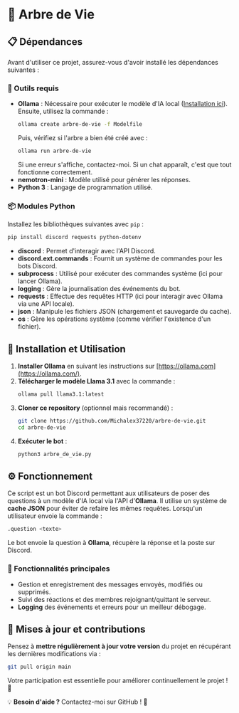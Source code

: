 # 🌳 Arbre de Vie

## 📋 Dépendances
Avant d'utiliser ce projet, assurez-vous d'avoir installé les dépendances suivantes :

### 🔧 Outils requis
- **Ollama** : Nécessaire pour exécuter le modèle d'IA local ([Installation ici](https://ollama.com/)). Ensuite, utilisez la commande :
    ```sh
    ollama create arbre-de-vie -f Modelfile
    ```
    Puis, vérifiez si l'arbre a bien été créé avec :
    ```sh
    ollama run arbre-de-vie
    ```
    Si une erreur s'affiche, contactez-moi. Si un chat apparaît, c'est que tout fonctionne correctement.
- **nemotron-mini** : Modèle utilisé pour générer les réponses.
- **Python 3** : Langage de programmation utilisé.

### 📦 Modules Python
Installez les bibliothèques suivantes avec `pip` :
```sh
pip install discord requests python-dotenv
```
- **discord** : Permet d'interagir avec l'API Discord.
- **discord.ext.commands** : Fournit un système de commandes pour les bots Discord.
- **subprocess** : Utilisé pour exécuter des commandes système (ici pour lancer Ollama).
- **logging** : Gère la journalisation des événements du bot.
- **requests** : Effectue des requêtes HTTP (ici pour interagir avec Ollama via une API locale).
- **json** : Manipule les fichiers JSON (chargement et sauvegarde du cache).
- **os** : Gère les opérations système (comme vérifier l'existence d'un fichier).

## 🚀 Installation et Utilisation

1. **Installer Ollama** en suivant les instructions sur [https://ollama.com](https://ollama.com/).
2. **Télécharger le modèle Llama 3.1** avec la commande :
   ```sh
   ollama pull llama3.1:latest
   ```
3. **Cloner ce repository** (optionnel mais recommandé) :
   ```sh
   git clone https://github.com/Michalex37220/arbre-de-vie.git
   cd arbre-de-vie
   ```
4. **Exécuter le bot** :
   ```sh
   python3 arbre_de_vie.py
   ```

## ⚙️ Fonctionnement

Ce script est un bot Discord permettant aux utilisateurs de poser des questions à un modèle d'IA local via l'API d'**Ollama**. Il utilise un système de **cache JSON** pour éviter de refaire les mêmes requêtes. Lorsqu'un utilisateur envoie la commande :
```sh
.question <texte>
```
Le bot envoie la question à **Ollama**, récupère la réponse et la poste sur Discord.

### 📜 Fonctionnalités principales
- Gestion et enregistrement des messages envoyés, modifiés ou supprimés.
- Suivi des réactions et des membres rejoignant/quittant le serveur.
- **Logging** des événements et erreurs pour un meilleur débogage.

## 🔄 Mises à jour et contributions
Pensez à **mettre régulièrement à jour votre version** du projet en récupérant les dernières modifications via :
```sh
git pull origin main
```
Votre participation est essentielle pour améliorer continuellement le projet ! 🚀

💡 **Besoin d'aide ?** Contactez-moi sur GitHub ! 🚀


